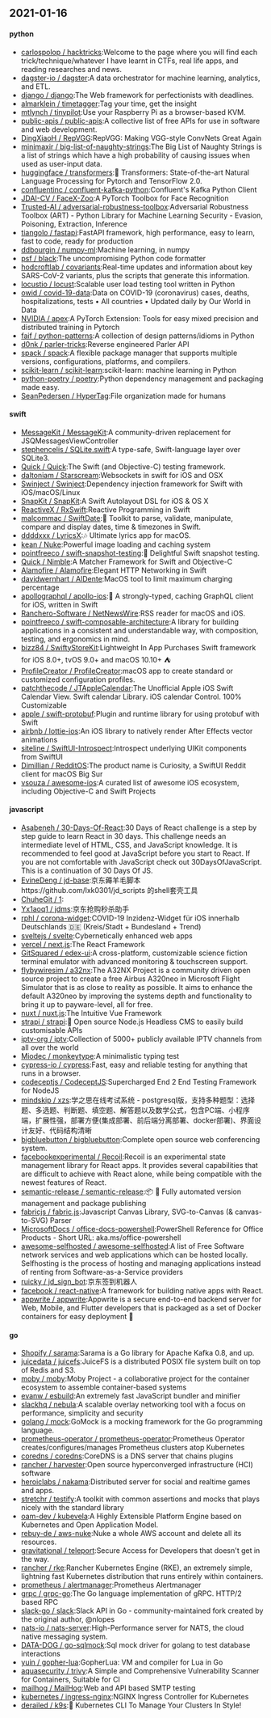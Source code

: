 ## 2021-01-16

#### python
* [carlospolop / hacktricks](https://github.com/carlospolop/hacktricks):Welcome to the page where you will find each trick/technique/whatever I have learnt in CTFs, real life apps, and reading researches and news.
* [dagster-io / dagster](https://github.com/dagster-io/dagster):A data orchestrator for machine learning, analytics, and ETL.
* [django / django](https://github.com/django/django):The Web framework for perfectionists with deadlines.
* [almarklein / timetagger](https://github.com/almarklein/timetagger):Tag your time, get the insight
* [mtlynch / tinypilot](https://github.com/mtlynch/tinypilot):Use your Raspberry Pi as a browser-based KVM.
* [public-apis / public-apis](https://github.com/public-apis/public-apis):A collective list of free APIs for use in software and web development.
* [DingXiaoH / RepVGG](https://github.com/DingXiaoH/RepVGG):RepVGG: Making VGG-style ConvNets Great Again
* [minimaxir / big-list-of-naughty-strings](https://github.com/minimaxir/big-list-of-naughty-strings):The Big List of Naughty Strings is a list of strings which have a high probability of causing issues when used as user-input data.
* [huggingface / transformers](https://github.com/huggingface/transformers):🤗
Transformers: State-of-the-art Natural Language Processing for Pytorch and TensorFlow 2.0.
* [confluentinc / confluent-kafka-python](https://github.com/confluentinc/confluent-kafka-python):Confluent's Kafka Python Client
* [JDAI-CV / FaceX-Zoo](https://github.com/JDAI-CV/FaceX-Zoo):A PyTorch Toolbox for Face Recognition
* [Trusted-AI / adversarial-robustness-toolbox](https://github.com/Trusted-AI/adversarial-robustness-toolbox):Adversarial Robustness Toolbox (ART) - Python Library for Machine Learning Security - Evasion, Poisoning, Extraction, Inference
* [tiangolo / fastapi](https://github.com/tiangolo/fastapi):FastAPI framework, high performance, easy to learn, fast to code, ready for production
* [ddbourgin / numpy-ml](https://github.com/ddbourgin/numpy-ml):Machine learning, in numpy
* [psf / black](https://github.com/psf/black):The uncompromising Python code formatter
* [hodcroftlab / covariants](https://github.com/hodcroftlab/covariants):Real-time updates and information about key SARS-CoV-2 variants, plus the scripts that generate this information.
* [locustio / locust](https://github.com/locustio/locust):Scalable user load testing tool written in Python
* [owid / covid-19-data](https://github.com/owid/covid-19-data):Data on COVID-19 (coronavirus) cases, deaths, hospitalizations, tests • All countries • Updated daily by Our World in Data
* [NVIDIA / apex](https://github.com/NVIDIA/apex):A PyTorch Extension: Tools for easy mixed precision and distributed training in Pytorch
* [faif / python-patterns](https://github.com/faif/python-patterns):A collection of design patterns/idioms in Python
* [d0nk / parler-tricks](https://github.com/d0nk/parler-tricks):Reverse engineered Parler API
* [spack / spack](https://github.com/spack/spack):A flexible package manager that supports multiple versions, configurations, platforms, and compilers.
* [scikit-learn / scikit-learn](https://github.com/scikit-learn/scikit-learn):scikit-learn: machine learning in Python
* [python-poetry / poetry](https://github.com/python-poetry/poetry):Python dependency management and packaging made easy.
* [SeanPedersen / HyperTag](https://github.com/SeanPedersen/HyperTag):File organization made for humans

#### swift
* [MessageKit / MessageKit](https://github.com/MessageKit/MessageKit):A community-driven replacement for JSQMessagesViewController
* [stephencelis / SQLite.swift](https://github.com/stephencelis/SQLite.swift):A type-safe, Swift-language layer over SQLite3.
* [Quick / Quick](https://github.com/Quick/Quick):The Swift (and Objective-C) testing framework.
* [daltoniam / Starscream](https://github.com/daltoniam/Starscream):Websockets in swift for iOS and OSX
* [Swinject / Swinject](https://github.com/Swinject/Swinject):Dependency injection framework for Swift with iOS/macOS/Linux
* [SnapKit / SnapKit](https://github.com/SnapKit/SnapKit):A Swift Autolayout DSL for iOS & OS X
* [ReactiveX / RxSwift](https://github.com/ReactiveX/RxSwift):Reactive Programming in Swift
* [malcommac / SwiftDate](https://github.com/malcommac/SwiftDate):🐔
Toolkit to parse, validate, manipulate, compare and display dates, time & timezones in Swift.
* [ddddxxx / LyricsX](https://github.com/ddddxxx/LyricsX):🎶
Ultimate lyrics app for macOS.
* [kean / Nuke](https://github.com/kean/Nuke):Powerful image loading and caching system
* [pointfreeco / swift-snapshot-testing](https://github.com/pointfreeco/swift-snapshot-testing):📸
Delightful Swift snapshot testing.
* [Quick / Nimble](https://github.com/Quick/Nimble):A Matcher Framework for Swift and Objective-C
* [Alamofire / Alamofire](https://github.com/Alamofire/Alamofire):Elegant HTTP Networking in Swift
* [davidwernhart / AlDente](https://github.com/davidwernhart/AlDente):MacOS tool to limit maximum charging percentage
* [apollographql / apollo-ios](https://github.com/apollographql/apollo-ios):📱
A strongly-typed, caching GraphQL client for iOS, written in Swift
* [Ranchero-Software / NetNewsWire](https://github.com/Ranchero-Software/NetNewsWire):RSS reader for macOS and iOS.
* [pointfreeco / swift-composable-architecture](https://github.com/pointfreeco/swift-composable-architecture):A library for building applications in a consistent and understandable way, with composition, testing, and ergonomics in mind.
* [bizz84 / SwiftyStoreKit](https://github.com/bizz84/SwiftyStoreKit):Lightweight In App Purchases Swift framework for iOS 8.0+, tvOS 9.0+ and macOS 10.10+
⛺
* [ProfileCreator / ProfileCreator](https://github.com/ProfileCreator/ProfileCreator):macOS app to create standard or customized configuration profiles.
* [patchthecode / JTAppleCalendar](https://github.com/patchthecode/JTAppleCalendar):The Unofficial Apple iOS Swift Calendar View. Swift calendar Library. iOS calendar Control. 100% Customizable
* [apple / swift-protobuf](https://github.com/apple/swift-protobuf):Plugin and runtime library for using protobuf with Swift
* [airbnb / lottie-ios](https://github.com/airbnb/lottie-ios):An iOS library to natively render After Effects vector animations
* [siteline / SwiftUI-Introspect](https://github.com/siteline/SwiftUI-Introspect):Introspect underlying UIKit components from SwiftUI
* [Dimillian / RedditOS](https://github.com/Dimillian/RedditOS):The product name is Curiosity, a SwiftUI Reddit client for macOS Big Sur
* [vsouza / awesome-ios](https://github.com/vsouza/awesome-ios):A curated list of awesome iOS ecosystem, including Objective-C and Swift Projects

#### javascript
* [Asabeneh / 30-Days-Of-React](https://github.com/Asabeneh/30-Days-Of-React):30 Days of React challenge is a step by step guide to learn React in 30 days. This challenge needs an intermediate level of HTML, CSS, and JavaScript knowledge. It is recommended to feel good at JavaScript before you start to React. If you are not comfortable with JavaScript check out 30DaysOfJavaScript. This is a continuation of 30 Days Of JS.
* [EvineDeng / jd-base](https://github.com/EvineDeng/jd-base):京东薅羊毛脚本https://github.com/lxk0301/jd_scripts 的shell套壳工具
* [ChuheGit / 1](https://github.com/ChuheGit/1):
* [Yx1aoq1 / jdms](https://github.com/Yx1aoq1/jdms):京东抢购秒杀助手
* [rphl / corona-widget](https://github.com/rphl/corona-widget):COVID-19 Inzidenz-Widget für iOS innerhalb Deutschlands
🇩🇪
(Kreis/Stadt + Bundesland + Trend)
* [sveltejs / svelte](https://github.com/sveltejs/svelte):Cybernetically enhanced web apps
* [vercel / next.js](https://github.com/vercel/next.js):The React Framework
* [GitSquared / edex-ui](https://github.com/GitSquared/edex-ui):A cross-platform, customizable science fiction terminal emulator with advanced monitoring & touchscreen support.
* [flybywiresim / a32nx](https://github.com/flybywiresim/a32nx):The A32NX Project is a community driven open source project to create a free Airbus A320neo in Microsoft Flight Simulator that is as close to reality as possible. It aims to enhance the default A320neo by improving the systems depth and functionality to bring it up to payware-level, all for free.
* [nuxt / nuxt.js](https://github.com/nuxt/nuxt.js):The Intuitive Vue Framework
* [strapi / strapi](https://github.com/strapi/strapi):🚀
Open source Node.js Headless CMS to easily build customisable APIs
* [iptv-org / iptv](https://github.com/iptv-org/iptv):Collection of 5000+ publicly available IPTV channels from all over the world
* [Miodec / monkeytype](https://github.com/Miodec/monkeytype):A minimalistic typing test
* [cypress-io / cypress](https://github.com/cypress-io/cypress):Fast, easy and reliable testing for anything that runs in a browser.
* [codeceptjs / CodeceptJS](https://github.com/codeceptjs/CodeceptJS):Supercharged End 2 End Testing Framework for NodeJS
* [mindskip / xzs](https://github.com/mindskip/xzs):学之思在线考试系统 - postgresql版，支持多种题型：选择题、多选题、判断题、填空题、解答题以及数学公式，包含PC端、小程序端，扩展性强，部署方便(集成部署、前后端分离部署、docker部署)、界面设计友好、代码结构清晰
* [bigbluebutton / bigbluebutton](https://github.com/bigbluebutton/bigbluebutton):Complete open source web conferencing system.
* [facebookexperimental / Recoil](https://github.com/facebookexperimental/Recoil):Recoil is an experimental state management library for React apps. It provides several capabilities that are difficult to achieve with React alone, while being compatible with the newest features of React.
* [semantic-release / semantic-release](https://github.com/semantic-release/semantic-release):📦
🚀
Fully automated version management and package publishing
* [fabricjs / fabric.js](https://github.com/fabricjs/fabric.js):Javascript Canvas Library, SVG-to-Canvas (& canvas-to-SVG) Parser
* [MicrosoftDocs / office-docs-powershell](https://github.com/MicrosoftDocs/office-docs-powershell):PowerShell Reference for Office Products - Short URL: aka.ms/office-powershell
* [awesome-selfhosted / awesome-selfhosted](https://github.com/awesome-selfhosted/awesome-selfhosted):A list of Free Software network services and web applications which can be hosted locally. Selfhosting is the process of hosting and managing applications instead of renting from Software-as-a-Service providers
* [ruicky / jd_sign_bot](https://github.com/ruicky/jd_sign_bot):京东签到机器人
* [facebook / react-native](https://github.com/facebook/react-native):A framework for building native apps with React.
* [appwrite / appwrite](https://github.com/appwrite/appwrite):Appwrite is a secure end-to-end backend server for Web, Mobile, and Flutter developers that is packaged as a set of Docker containers for easy deployment
🚀

#### go
* [Shopify / sarama](https://github.com/Shopify/sarama):Sarama is a Go library for Apache Kafka 0.8, and up.
* [juicedata / juicefs](https://github.com/juicedata/juicefs):JuiceFS is a distributed POSIX file system built on top of Redis and S3.
* [moby / moby](https://github.com/moby/moby):Moby Project - a collaborative project for the container ecosystem to assemble container-based systems
* [evanw / esbuild](https://github.com/evanw/esbuild):An extremely fast JavaScript bundler and minifier
* [slackhq / nebula](https://github.com/slackhq/nebula):A scalable overlay networking tool with a focus on performance, simplicity and security
* [golang / mock](https://github.com/golang/mock):GoMock is a mocking framework for the Go programming language.
* [prometheus-operator / prometheus-operator](https://github.com/prometheus-operator/prometheus-operator):Prometheus Operator creates/configures/manages Prometheus clusters atop Kubernetes
* [coredns / coredns](https://github.com/coredns/coredns):CoreDNS is a DNS server that chains plugins
* [rancher / harvester](https://github.com/rancher/harvester):Open source hyperconverged infrastructure (HCI) software
* [heroiclabs / nakama](https://github.com/heroiclabs/nakama):Distributed server for social and realtime games and apps.
* [stretchr / testify](https://github.com/stretchr/testify):A toolkit with common assertions and mocks that plays nicely with the standard library
* [oam-dev / kubevela](https://github.com/oam-dev/kubevela):A Highly Extensible Platform Engine based on Kubernetes and Open Application Model.
* [rebuy-de / aws-nuke](https://github.com/rebuy-de/aws-nuke):Nuke a whole AWS account and delete all its resources.
* [gravitational / teleport](https://github.com/gravitational/teleport):Secure Access for Developers that doesn't get in the way.
* [rancher / rke](https://github.com/rancher/rke):Rancher Kubernetes Engine (RKE), an extremely simple, lightning fast Kubernetes distribution that runs entirely within containers.
* [prometheus / alertmanager](https://github.com/prometheus/alertmanager):Prometheus Alertmanager
* [grpc / grpc-go](https://github.com/grpc/grpc-go):The Go language implementation of gRPC. HTTP/2 based RPC
* [slack-go / slack](https://github.com/slack-go/slack):Slack API in Go - community-maintained fork created by the original author, @nlopes
* [nats-io / nats-server](https://github.com/nats-io/nats-server):High-Performance server for NATS, the cloud native messaging system.
* [DATA-DOG / go-sqlmock](https://github.com/DATA-DOG/go-sqlmock):Sql mock driver for golang to test database interactions
* [yuin / gopher-lua](https://github.com/yuin/gopher-lua):GopherLua: VM and compiler for Lua in Go
* [aquasecurity / trivy](https://github.com/aquasecurity/trivy):A Simple and Comprehensive Vulnerability Scanner for Containers, Suitable for CI
* [mailhog / MailHog](https://github.com/mailhog/MailHog):Web and API based SMTP testing
* [kubernetes / ingress-nginx](https://github.com/kubernetes/ingress-nginx):NGINX Ingress Controller for Kubernetes
* [derailed / k9s](https://github.com/derailed/k9s):🐶
Kubernetes CLI To Manage Your Clusters In Style!
